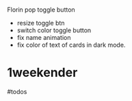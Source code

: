 #
Florin pop toggle button
- resize toggle btn
- switch color toggle button
- fix name animation
- fix color of text  of cards in dark mode.

# 1weekender

#todos
